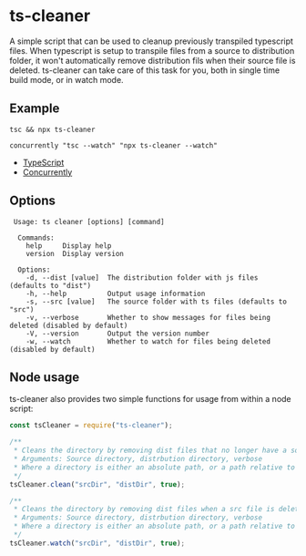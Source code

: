 # ts-cleaner

A simple script that can be used to cleanup previously transpiled typescript files. When typescript is setup to transpile files from a source to distribution folder, it won't automatically remove distribution fils when their source file is deleted. ts-cleaner can take care of this task for you, both in single time build mode, or in watch mode.

## Example

```
tsc && npx ts-cleaner
```

```
concurrently "tsc --watch" "npx ts-cleaner --watch"
```

-   [TypeScript](https://www.npmjs.com/package/typescript)
-   [Concurrently](https://www.npmjs.com/package/concurrently)

## Options

```
 Usage: ts cleaner [options] [command]

  Commands:
    help     Display help
    version  Display version

  Options:
    -d, --dist [value]  The distribution folder with js files (defaults to "dist")
    -h, --help          Output usage information
    -s, --src [value]   The source folder with ts files (defaults to "src")
    -v, --verbose       Whether to show messages for files being deleted (disabled by default)
    -V, --version       Output the version number
    -w, --watch         Whether to watch for files being deleted (disabled by default)
```

## Node usage

ts-cleaner also provides two simple functions for usage from within a node script:

```ts
const tsCleaner = require("ts-cleaner");

/**
 * Cleans the directory by removing dist files that no longer have a source file
 * Arguments: Source directory, distrbution directory, verbose
 * Where a directory is either an absolute path, or a path relative to process.cwd()
 */
tsCleaner.clean("srcDir", "distDir", true);

/**
 * Cleans the directory by removing dist files when a src file is deleted
 * Arguments: Source directory, distrbution directory, verbose
 * Where a directory is either an absolute path, or a path relative to process.cwd()
 */
tsCleaner.watch("srcDir", "distDir", true);
```
